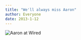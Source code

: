 ```yaml
---
title: "We'll always miss Aaron"
author: Everyone
date: 2013-1-12
---
```

![Aaron at Wired](http://www.wired.com/images_blogs/threatlevel/2011/07/aaron_swartz-660x440.jpg)
